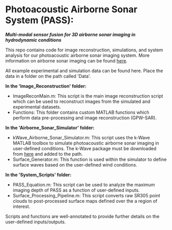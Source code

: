 # Photoacoustic Airborne Sonar System (PASS): 
**_Multi-modal sensor fusion for 3D airborne sonar imaging in hydrodynamic conditions_**


This repo contains code for image reconstruction, simulations, and system analysis for our photoacoustic airborne sonar imaging system. More information on airborne sonar imaging can be found [here](https://airbornesonar.stanford.edu/).

All example experimental and simulation data can be found here. Place the data in a folder on the path called 'Data'.

**In the 'Image_Reconstruction' folder:**

  - ImageReconMain.m: This script is the main image reconstruction script which can be used to reconstruct images from the simulated and experimental datasets.
  - Functions: This folder contains custom MATLAB functions which perform data pre-processing and image reconstruction (GPW-SAR).
   

**In the 'Airborne_Sonar_Simulator' folder:**

  - kWave_Airborne_Sonar_Simulator.m: This script uses the k-Wave MATLAB toolbox to simulate photoacoustic airborne sonar imaging in user-defined conditions. The k-Wave package must be downloaded from [here](http://www.k-wave.org/index.php) and added to the path.
  - Surface_Generator.m: This function is used within the simulator to define surface waves based on the user-defined wind conditions. 

**In the 'System_Scripts' folder:**

  - PASS_Equation.m: This script can be used to analyze the maximum imaging depth of PASS as a function of user-defined inputs. 
  - Surface_Processing_Pipeline.m: This script converts raw SR305 point clouds to post-processed surface maps defined over the a region of interest.


Scripts and functions are well-annotated to provide further details on the user-defined inputs/outputs.





